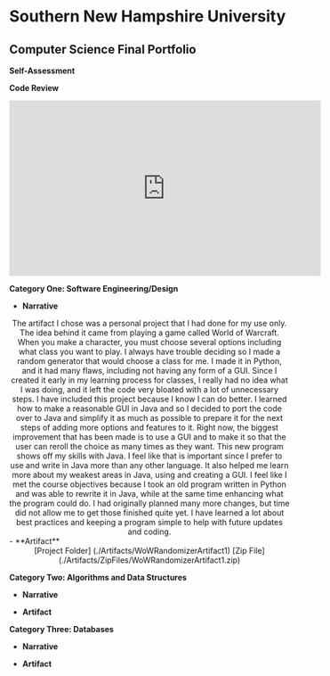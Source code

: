 # Southern New Hampshire University
## Computer Science Final Portfolio

**Self-Assessment**


**Code Review**
<div align="center">
	<iframe 
		width="560" 
		height="315" 
		src="https://www.youtube.com/embed/opgMi7zOZHo" 
		title="YouTube video player" 
		frameborder="0" 
		allow="accelerometer; 
		autoplay; 
		clipboard-write; 
		encrypted-media; 
		gyroscope; 
		picture-in-picture" 
		allowfullscreen>
	</iframe>
</div>

**Category One: Software Engineering/Design**

- **Narrative**
<div align="center">
	The artifact I chose was a personal project that I had done for my use only. The idea behind it came from playing a game called World of Warcraft. When you make a character, you must choose several options including what class you want to play. I always have trouble deciding so I made a random generator that would choose a class for me. I made it in Python, and it had many flaws, including not having any form of a GUI. Since I created it early in my learning process for classes, I really had no idea what I was doing, and it left the code very bloated with a lot of unnecessary steps.
	I have included this project because I know I can do better. I learned how to make a reasonable GUI in Java and so I decided to port the code over to Java and simplify it as much as possible to prepare it for the next steps of adding more options and features to it. Right now, the biggest improvement that has been made is to use a GUI and to make it so that the user can reroll the choice as many times as they want. This new program shows off my skills with Java. I feel like that is important since I prefer to use and write in Java more than any other language. It also helped me learn more about my weakest areas in Java, using and creating a GUI.
	I feel like I met the course objectives because I took an old program written in Python and was able to rewrite it in Java, while at the same time enhancing what the program could do. I had originally planned many more changes, but time did not allow me to get those finished quite yet. I have learned a lot about best practices and keeping a program simple to help with future updates and coding.
</div>
- **Artifact**
<div align="center">
[Project Folder] (./Artifacts/WoWRandomizerArtifact1)  
[Zip File] (./Artifacts/ZipFiles/WoWRandomizerArtifact1.zip)
</div>
		
**Category Two: Algorithms and Data Structures**

- **Narrative**

- **Artifact**

**Category Three: Databases**

- **Narrative**

- **Artifact**
